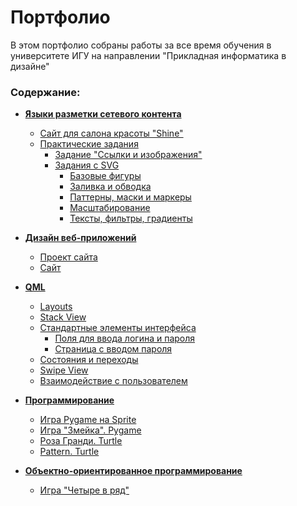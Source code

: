 # Портфолио

В этом портфолио собраны работы за все время обучения в университете ИГУ на направлении "Прикладная информатика в дизайне"

### Содержание:
- **[Языки разметки сетевого контента](https://github.com/ktoropova17/Portfolio/tree/main/Network%20content%20markup%20languages)**
    - [Сайт для салона красоты "Shine"](https://github.com/ktoropova17/Portfolio/tree/main/Network%20content%20markup%20languages/Shine%20Website)
    - [Практические задания](https://github.com/ktoropova17/Portfolio/tree/main/Network%20content%20markup%20languages/Practice%20tasks)
        - [Задание "Ссылки и изображения"](https://github.com/ktoropova17/Portfolio/tree/main/Network%20content%20markup%20languages/Practice%20tasks/Links%20and%20images)
        - [Задания с SVG](https://github.com/ktoropova17/Portfolio/tree/main/Network%20content%20markup%20languages/Practice%20tasks/SVG)
            - [Базовые фигуры](https://github.com/ktoropova17/Portfolio/tree/main/Network%20content%20markup%20languages/Practice%20tasks/SVG/Base%20Figures)
            - [Заливка и обводка](https://github.com/ktoropova17/Portfolio/tree/main/Network%20content%20markup%20languages/Practice%20tasks/SVG/Fill%20and%20Stroke)
            - [Паттерны, маски и маркеры](https://github.com/ktoropova17/Portfolio/tree/main/Network%20content%20markup%20languages/Practice%20tasks/SVG/Patterns%2C%20masks%20and%20markers)
            - [Масштабирование](https://github.com/ktoropova17/Portfolio/tree/main/Network%20content%20markup%20languages/Practice%20tasks/SVG/Scaling)
            - [Тексты, фильтры, градиенты](https://github.com/ktoropova17/Portfolio/tree/main/Network%20content%20markup%20languages/Practice%20tasks/SVG/Text%2C%20filters%20and%20gradients)


- **[Дизайн веб-приложений](https://github.com/ktoropova17/Portfolio/tree/main/Design%20web%20apps)**
    - [Проект сайта](https://github.com/ktoropova17/Portfolio/tree/main/Design%20web%20apps/Project%20website)
    - [Сайт](https://github.com/ktoropova17/Portfolio/tree/main/Design%20web%20apps/Website)

- **[QML](https://github.com/ktoropova17/Portfolio/tree/main/QML)**
    - [Layouts](https://github.com/ktoropova17/Portfolio/tree/main/QML/Layouts)
    - [Stack View](https://github.com/ktoropova17/Portfolio/tree/main/QML/Stack_View)
    - [Стандартные элементы интерфейса](https://github.com/ktoropova17/Portfolio/tree/main/QML/Standard_interface_elements)
        - [Поля для ввода логина и пароля](https://github.com/ktoropova17/Portfolio/tree/main/QML/Standard%20interface%20elements/login_password)
        - [Страница с вводом пароля](https://github.com/ktoropova17/Portfolio/tree/main/QML/Standard%20interface%20elements/pincode)
    - [Состояния и переходы](https://github.com/ktoropova17/Portfolio/tree/main/QML/States_and_transitions)
    - [Swipe View](https://github.com/ktoropova17/Portfolio/tree/main/QML/Swipe_View)
    - [Взаимодействие с пользователем](https://github.com/ktoropova17/Portfolio/tree/main/QML/User_interaction)


- **[Программирование](https://github.com/ktoropova17/Portfolio/tree/main/Programming)**
    - [Игра Pygame на Sprite](https://github.com/ktoropova17/Portfolio/tree/main/Programming/pygame_sprite)
    - [Игра "Змейка". Pygame](https://github.com/ktoropova17/Portfolio/tree/main/Programming/pygame_zmeika)
    - [Роза Гранди. Turtle](https://github.com/ktoropova17/Portfolio/tree/main/Programming/rose_grande)
    - [Pattern. Turtle](https://github.com/ktoropova17/Portfolio/tree/main/Programming/turtle)


- **[Объектно-ориентированное программирование](https://github.com/ktoropova17/Portfolio/tree/main/OOP)**
    - [Игра "Четыре в ряд"](https://github.com/ktoropova17/Portfolio/tree/main/OOP/Game_Four_in_a_row)